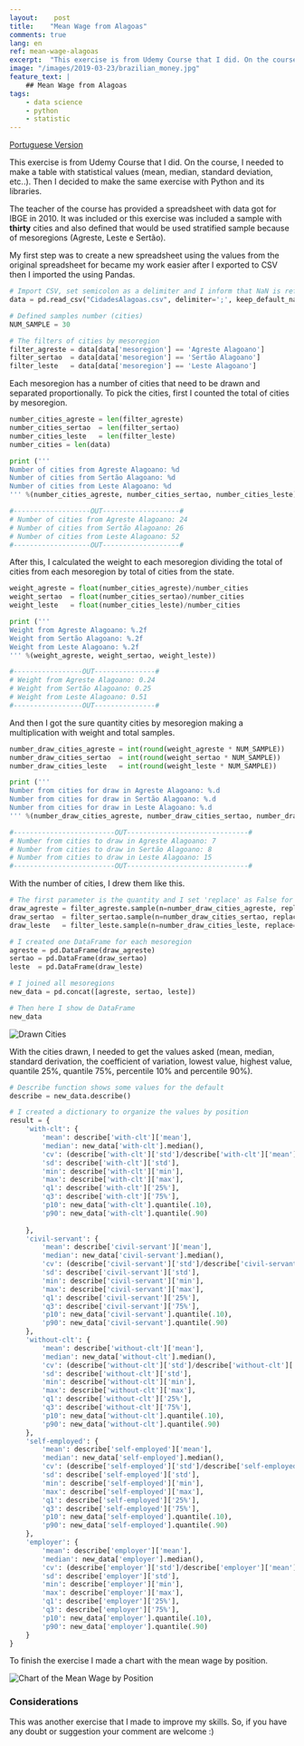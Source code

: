 ```yaml
---
layout:    post
title:    "Mean Wage from Alagoas"
comments: true
lang: en
ref: mean-wage-alagoas
excerpt:  "This exercise is from Udemy Course that I did. On the course, I needed to made a table with statistical values (mean, median, standard deviation, etc..). Then I decided to make the same exercise with Python and its libraries"
image: "/images/2019-03-23/brazilian_money.jpg"
feature_text: |
    ## Mean Wage from Alagoas
tags:
    - data science
    - python
    - statistic
---
```


[Portuguese Version]({{site.url}}/2019/03/23/media-salarial-alagoas)

This exercise is from Udemy Course that I did. On the course, I needed to make a table with statistical values (mean, median, standard deviation, etc..). Then I decided to make the same exercise with Python and its libraries.

The teacher of the course has provided a spreadsheet with data got for IBGE in 2010. It was included or this exercise was included a sample with **thirty** cities and also defined that would be used stratified sample because of mesoregions (Agreste, Leste e Sertão).

My first step was to create a new spreadsheet using the values from the original spreadsheet for became my work easier after I exported to CSV then I imported the using Pandas.

```python
# Import CSV, set semicolon as a delimiter and I inform that NaN is referring to null values
data = pd.read_csv("CidadesAlagoas.csv", delimiter=';', keep_default_na=False, na_values=['NaN'])

# Defined samples number (cities)
NUM_SAMPLE = 30

# The filters of cities by mesoregion
filter_agreste = data[data['mesoregion'] == 'Agreste Alagoano']
filter_sertao  = data[data['mesoregion'] == 'Sertão Alagoano']
filter_leste   = data[data['mesoregion'] == 'Leste Alagoano']
```
Each mesoregion has a number of cities that need to be drawn and separated proportionally. To pick the cities, first I counted the total of cities by mesoregion.

```python
number_cities_agreste = len(filter_agreste)
number_cities_sertao  = len(filter_sertao)
number_cities_leste   = len(filter_leste)
number_cities = len(data)

print ('''
Number of cities from Agreste Alagoano: %d
Number of cities from Sertão Alagoano: %d
Number of cities from Leste Alagoano: %d
''' %(number_cities_agreste, number_cities_sertao, number_cities_leste))

#-------------------OUT-------------------#
# Number of cities from Agreste Alagoano: 24
# Number of cities from Sertão Alagoano: 26
# Number of cities from Leste Alagoano: 52
#-------------------OUT-------------------#
```

After this, I calculated the weight to each mesoregion dividing the total of cities from each mesoregion by total of cities from the state.

```python
weight_agreste = float(number_cities_agreste)/number_cities
weight_sertao  = float(number_cities_sertao)/number_cities
weight_leste   = float(number_cities_leste)/number_cities

print ('''
Weight from Agreste Alagoano: %.2f
Weight from Sertão Alagoano: %.2f
Weight from Leste Alagoano: %.2f
''' %(weight_agreste, weight_sertao, weight_leste))

#-----------------OUT---------------#
# Weight from Agreste Alagoano: 0.24
# Weight from Sertão Alagoano: 0.25
# Weight from Leste Alagoano: 0.51
#-----------------OUT---------------#
```

And then I got the sure quantity cities by mesoregion making a multiplication with weight and total samples.

```python
number_draw_cities_agreste = int(round(weight_agreste * NUM_SAMPLE))
number_draw_cities_sertao  = int(round(weight_sertao * NUM_SAMPLE))
number_draw_cities_leste   = int(round(weight_leste * NUM_SAMPLE))

print ('''
Number from cities for draw in Agreste Alagoano: %.d
Number from cities for draw in Sertão Alagoano: %.d
Number from cities for draw in Leste Alagoano: %.d
''' %(number_draw_cities_agreste, number_draw_cities_sertao, number_draw_cities_leste))

#-------------------------OUT------------------------------#
# Number from cities to draw in Agreste Alagoano: 7
# Number from cities to draw in Sertão Alagoano: 8
# Number from cities to draw in Leste Alagoano: 15
#-------------------------OUT------------------------------#
```

With the number of cities, I drew them like this.

```python
# The first parameter is the quantity and I set 'replace' as False for do not repeat
draw_agreste = filter_agreste.sample(n=number_draw_cities_agreste, replace=False)
draw_sertao  = filter_sertao.sample(n=number_draw_cities_sertao, replace=False)
draw_leste   = filter_leste.sample(n=number_draw_cities_leste, replace=False)

# I created one DataFrame for each mesoregion
agreste = pd.DataFrame(draw_agreste)
sertao = pd.DataFrame(draw_sertao)
leste  = pd.DataFrame(draw_leste)

# I joined all mesoregions
new_data = pd.concat([agreste, sertao, leste])

# Then here I show de DataFrame
new_data
```

![Drawn Cities]({{site.url}}/images/2019-03-23/drawn_cities.png)

With the cities drawn, I needed to get the values asked (mean, median, standard derivation, the coefficient of variation, lowest value, highest value, quantile 25%, quantile 75%, percentile 10% and percentile 90%).

```python
# Describe function shows some values for the default
describe = new_data.describe()

# I created a dictionary to organize the values by position
result = {
    'with-clt': {
        'mean': describe['with-clt']['mean'],
        'median': new_data['with-clt'].median(),
        'cv': (describe['with-clt']['std']/describe['with-clt']['mean'])*100,
        'sd': describe['with-clt']['std'],
        'min': describe['with-clt']['min'],
        'max': describe['with-clt']['max'],
        'q1': describe['with-clt']['25%'],
        'q3': describe['with-clt']['75%'],
        'p10': new_data['with-clt'].quantile(.10),
        'p90': new_data['with-clt'].quantile(.90)
        
    },
    'civil-servant': {
        'mean': describe['civil-servant']['mean'],
        'median': new_data['civil-servant'].median(),
        'cv': (describe['civil-servant']['std']/describe['civil-servant']['mean'])*100,
        'sd': describe['civil-servant']['std'],
        'min': describe['civil-servant']['min'],
        'max': describe['civil-servant']['max'],
        'q1': describe['civil-servant']['25%'],
        'q3': describe['civil-servant']['75%'],
        'p10': new_data['civil-servant'].quantile(.10),
        'p90': new_data['civil-servant'].quantile(.90)
    },
    'without-clt': {
        'mean': describe['without-clt']['mean'],
        'median': new_data['without-clt'].median(),
        'cv': (describe['without-clt']['std']/describe['without-clt']['mean'])*100,
        'sd': describe['without-clt']['std'],
        'min': describe['without-clt']['min'],
        'max': describe['without-clt']['max'],
        'q1': describe['without-clt']['25%'],
        'q3': describe['without-clt']['75%'],
        'p10': new_data['without-clt'].quantile(.10),
        'p90': new_data['without-clt'].quantile(.90)
    },
    'self-employed': {
        'mean': describe['self-employed']['mean'],
        'median': new_data['self-employed'].median(),
        'cv': (describe['self-employed']['std']/describe['self-employed']['mean'])*100,
        'sd': describe['self-employed']['std'],
        'min': describe['self-employed']['min'],
        'max': describe['self-employed']['max'],
        'q1': describe['self-employed']['25%'],
        'q3': describe['self-employed']['75%'],
        'p10': new_data['self-employed'].quantile(.10),
        'p90': new_data['self-employed'].quantile(.90)
    },
    'employer': {
        'mean': describe['employer']['mean'],
        'median': new_data['employer'].median(),
        'cv': (describe['employer']['std']/describe['employer']['mean'])*100,
        'sd': describe['employer']['std'],
        'min': describe['employer']['min'],
        'max': describe['employer']['max'],
        'q1': describe['employer']['25%'],
        'q3': describe['employer']['75%'],
        'p10': new_data['employer'].quantile(.10),
        'p90': new_data['employer'].quantile(.90)
    }
}
```

To finish the exercise I made a chart with the mean wage by position. 

![Chart of the Mean Wage by Position]({{site.url}}/images/2019-03-23/chart_position.png)

### Considerations

This was another exercise that I made to improve my skills. So, if you have any doubt or suggestion your comment are welcome :)

